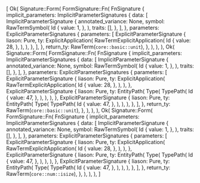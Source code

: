 [
    Ok(
        Signature::Form(
            FormSignature::Fn(
                FnSignature {
                    implicit_parameters: ImplicitParameterSignatures {
                        data: [
                            ImplicitParameterSignature {
                                annotated_variance: None,
                                symbol: RawTermSymbol(
                                    Id {
                                        value: 1,
                                    },
                                ),
                                traits: [],
                            },
                        ],
                    },
                    parameters: ExplicitParameterSignatures {
                        parameters: [
                            ExplicitParameterSignature {
                                liason: Pure,
                                ty: ExplicitApplication(
                                    RawTermExplicitApplication(
                                        Id {
                                            value: 28,
                                        },
                                    ),
                                ),
                            },
                        ],
                    },
                    return_ty: RawTerm(`core::basic::unit`),
                },
            ),
        ),
    ),
    Ok(
        Signature::Form(
            FormSignature::Fn(
                FnSignature {
                    implicit_parameters: ImplicitParameterSignatures {
                        data: [
                            ImplicitParameterSignature {
                                annotated_variance: None,
                                symbol: RawTermSymbol(
                                    Id {
                                        value: 1,
                                    },
                                ),
                                traits: [],
                            },
                        ],
                    },
                    parameters: ExplicitParameterSignatures {
                        parameters: [
                            ExplicitParameterSignature {
                                liason: Pure,
                                ty: ExplicitApplication(
                                    RawTermExplicitApplication(
                                        Id {
                                            value: 28,
                                        },
                                    ),
                                ),
                            },
                            ExplicitParameterSignature {
                                liason: Pure,
                                ty: EntityPath(
                                    Type(
                                        TypePath(
                                            Id {
                                                value: 47,
                                            },
                                        ),
                                    ),
                                ),
                            },
                            ExplicitParameterSignature {
                                liason: Pure,
                                ty: EntityPath(
                                    Type(
                                        TypePath(
                                            Id {
                                                value: 47,
                                            },
                                        ),
                                    ),
                                ),
                            },
                        ],
                    },
                    return_ty: RawTerm(`core::basic::unit`),
                },
            ),
        ),
    ),
    Ok(
        Signature::Form(
            FormSignature::Fn(
                FnSignature {
                    implicit_parameters: ImplicitParameterSignatures {
                        data: [
                            ImplicitParameterSignature {
                                annotated_variance: None,
                                symbol: RawTermSymbol(
                                    Id {
                                        value: 1,
                                    },
                                ),
                                traits: [],
                            },
                        ],
                    },
                    parameters: ExplicitParameterSignatures {
                        parameters: [
                            ExplicitParameterSignature {
                                liason: Pure,
                                ty: ExplicitApplication(
                                    RawTermExplicitApplication(
                                        Id {
                                            value: 28,
                                        },
                                    ),
                                ),
                            },
                            ExplicitParameterSignature {
                                liason: Pure,
                                ty: EntityPath(
                                    Type(
                                        TypePath(
                                            Id {
                                                value: 47,
                                            },
                                        ),
                                    ),
                                ),
                            },
                            ExplicitParameterSignature {
                                liason: Pure,
                                ty: EntityPath(
                                    Type(
                                        TypePath(
                                            Id {
                                                value: 47,
                                            },
                                        ),
                                    ),
                                ),
                            },
                        ],
                    },
                    return_ty: RawTerm(`core::num::isize`),
                },
            ),
        ),
    ),
]